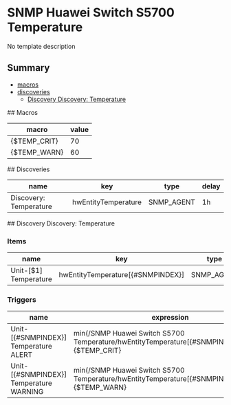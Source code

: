 # SNMP Huawei Switch S5700 Temperature
No template description
## Summary
* [macros](#macros)
* [discoveries](#discoveries)
  * [Discovery Discovery: Temperature ](#discovery_discovery:_temperature
)
<a name="macros" />
## Macros

| macro | value |
| ------------- |------------- |
| {$TEMP_CRIT} | 70 |
| {$TEMP_WARN} | 60 |

<a name="discoveries" />
## Discoveries

| name | key | type | delay |
| ------------- |------------- |------------- |------------- |
| Discovery: Temperature | hwEntityTemperature | SNMP_AGENT | 1h |

<a name="discovery_discovery:_temperature" />
## Discovery Discovery: Temperature

### Items

| name | key | type |
| ------------- |------------- |------------- |
| Unit-[$1] Temperature | hwEntityTemperature[{#SNMPINDEX}] | SNMP_AGENT |

### Triggers

| name | expression | priority |
| ------------- |------------- |------------- |
| Unit-[{#SNMPINDEX}] Temperature ALERT | min(/SNMP Huawei Switch S5700 Temperature/hwEntityTemperature[{#SNMPINDEX}],5m)>={$TEMP_CRIT} | HIGH |
| Unit-[{#SNMPINDEX}] Temperature WARNING | min(/SNMP Huawei Switch S5700 Temperature/hwEntityTemperature[{#SNMPINDEX}],5m)>={$TEMP_WARN} | WARNING |
